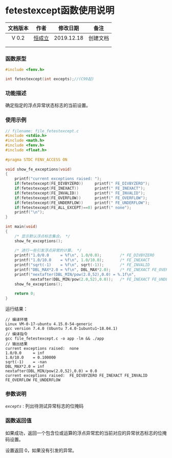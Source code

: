 # fetestexcept函数使用说明

| 文档版本 |            作者             |  修改日期  |   备注   |
| :------: | :-------------------------: | :--------: | :------: |
|  V 0.2   | [恒成立](1332417183@qq.com) | 2019.12.18 | 创建文档 |
|          |                             |            |          |
|          |                             |            |          |

### 函数原型

```c
#include <fenv.h>

int fetestexcept(int excepts);//(C99起)
```

### 功能描述

确定指定的浮点异常状态标志的当前设置。

### 使用示例

```c
// filename: file_fetestexcept.c
#include <stdio.h>
#include <math.h>
#include <fenv.h>
#include <float.h>
 
#pragma STDC FENV_ACCESS ON
 
void show_fe_exceptions(void)
{
    printf("current exceptions raised: ");
    if(fetestexcept(FE_DIVBYZERO))     printf(" FE_DIVBYZERO");
    if(fetestexcept(FE_INEXACT))       printf(" FE_INEXACT");
    if(fetestexcept(FE_INVALID))       printf(" FE_INVALID");
    if(fetestexcept(FE_OVERFLOW))      printf(" FE_OVERFLOW");
    if(fetestexcept(FE_UNDERFLOW))     printf(" FE_UNDERFLOW");
    if(fetestexcept(FE_ALL_EXCEPT)==0) printf(" none");
    printf("\n");
}
 
int main(void)
{
    /* 显示默认浮点标志集合。 */
    show_fe_exceptions();
 
    /* 进行一些引发浮点异常的计算。 */
    printf("1.0/0.0     = %f\n", 1.0/0.0);        /* FE_DIVBYZERO            */
    printf("1.0/10.0    = %f\n", 1.0/10.0);       /* FE_INEXACT              */
    printf("sqrt(-1)    = %f\n", sqrt(-1));       /* FE_INVALID              */
    printf("DBL_MAX*2.0 = %f\n", DBL_MAX*2.0);    /* FE_INEXACT FE_OVERFLOW  */
    printf("nextafter(DBL_MIN/pow(2.0,52),0.0) = %.1f\n",
           nextafter(DBL_MIN/pow(2.0,52),0.0));   /* FE_INEXACT FE_UNDERFLOW */
    show_fe_exceptions();
 
    return 0;
}
```

运行结果：

```shell
// 编译环境
Linux VM-0-17-ubuntu 4.15.0-54-generic
gcc version 7.4.0 (Ubuntu 7.4.0-1ubuntu1~18.04.1)
// 编译指令
gcc file_fetestexcept.c -o app -lm && ./app
// 输出结果
current exceptions raised:  none
1.0/0.0     = inf
1.0/10.0    = 0.100000
sqrt(-1)    = -nan
DBL_MAX*2.0 = inf
nextafter(DBL_MIN/pow(2.0,52),0.0) = 0.0
current exceptions raised:  FE_DIVBYZERO FE_INEXACT FE_INVALID FE_OVERFLOW FE_UNDERFLOW
```

### 参数说明

*`excepts`* : 列出待测试异常标志的位掩码 

### 函数返回值

如果成功，返回一个包含位或运算的浮点异常宏的当前对应的异常状态标志的位掩码设置。

 设置返回 0，如果没有引发的异常。 